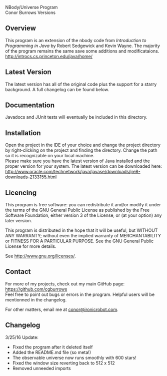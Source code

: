 NBody/Universe Program  
Conor Burrows Versions

Overview
--------
This program is an extension of the nbody code from *Introduction to Programming in Java* by Robert Sedgewick and Kevin Wayne. The majority of the program remains the same save some additions and modificataions.  
http://introcs.cs.princeton.edu/java/home/

Latest Version
--------------
The latest version has all of the original code plus the support for a starry background. A full changelog can be found below.

Documentation
-------------
Javadocs and JUnit tests will eventually be included in this directory.

Installation
------------
Open the project in the IDE of your choice and change the project directory by right-clicking on the project and finding the directory. Change the path so it is recognizable on your local machine.  
Please make sure you have the latest version of Java installed and the proper version for your system. The latest version can be downloaded here:  
http://www.oracle.com/technetwork/java/javase/downloads/jre8-downloads-2133155.html

Licencing
---------
This program is free software: you can redistribute it and/or modify it under the terms of the GNU General Public License as published by the Free Software Foundation, either version 3 of the License, or (at your option) any later version.

This program is distributed in the hope that it will be useful, but WITHOUT ANY WARRANTY; without even the implied warranty of MERCHANTABILITY or FITNESS FOR A PARTICULAR PURPOSE. See the GNU General Public License for more details.  

See http://www.gnu.org/licenses/.

Contact
-------
For more of my projects, check out my main GitHub page: https://github.com/cgburrows  
Feel free to point out bugs or errors in the program. Helpful users will be mentionned in the changelog.

For other matters, email me at conor@ironicrobot.com.

Changelog
---------
3/25/16 Update:  
* Fixed the program after it deleted itself
* Added the README.md file (so meta!)
* The observable universe now runs smoothly with 600 stars!
* Fixed the window size reverting back to 512 x 512
* Removed unneeded imports
